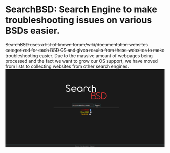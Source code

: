 SearchBSD:
Search Engine to make troubleshooting issues on various BSDs easier.
=======
~~SearchBSD uses a list of known forum/wiki/documentation websites categorized for each BSD OS and gives results from these websites to make troubleshooting easier.~~ Due to the massive amount of webpages being processed and the fact we want to grow our OS support, we have moved from lists to collecting websites from other search engines.
![alt wowimage](img/example.png)
